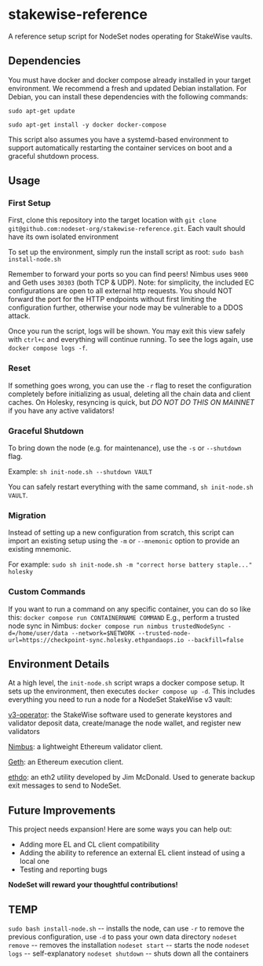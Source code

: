 # stakewise-reference

A reference setup script for NodeSet nodes operating for StakeWise vaults.

## Dependencies

You must have docker and docker compose already installed in your target environment. We recommend a fresh and updated Debian installation. For Debian, you can install these dependencies with the following commands:

`sudo apt-get update`

`sudo apt-get install -y docker docker-compose`

This script also assumes you have a systemd-based environment to support automatically restarting the container services on boot and a graceful shutdown process.

## Usage

### First Setup

First, clone this repository into the target location with `git clone git@github.com:nodeset-org/stakewise-reference.git`. Each vault should have its own isolated environment

To set up the environment, simply run the install script as root:
`sudo bash install-node.sh`

Remember to forward your ports so you can find peers! Nimbus uses `9000` and Geth uses `30303` (both TCP & UDP). Note: for simplicity, the included EC configurations are open to all external http requests. You should NOT forward the port for the HTTP endpoints without first limiting the configuration further, otherwise your node may be vulnerable to a DDOS attack.

Once you run the script, logs will be shown. You may exit this view safely with `ctrl+c` and everything will continue running. To see the logs again, use `docker compose logs -f`.

### Reset

If something goes wrong, you can use the `-r` flag to reset the configuration completely before initializing as usual, deleting all the chain data and client caches. On Holesky, resyncing is quick, but _DO NOT DO THIS ON MAINNET_ if you have any active validators!

### Graceful Shutdown

To bring down the node (e.g. for maintenance), use the `-s` or `--shutdown` flag. 

Example: `sh init-node.sh --shutdown VAULT`

You can safely restart everything with the same command, `sh init-node.sh VAULT`.

### Migration

Instead of setting up a new configuration from scratch, this script can import an existing setup using the `-m` or `--mnemonic` option to provide an existing mnemonic.

For example:
`sudo sh init-node.sh -m "correct horse battery staple..." holesky`

### Custom Commands

If you want to run a command on any specific container, you can do so like this:
`docker compose run CONTAINERNAME COMMAND`
E.g., perform a trusted node sync in Nimbus: `docker compose run nimbus trustedNodeSync -d=/home/user/data --network=$NETWORK --trusted-node-url=https://checkpoint-sync.holesky.ethpandaops.io --backfill=false`

## Environment Details

At a high level, the `init-node.sh` script wraps a docker compose setup. It sets up the environment, then executes `docker compose up -d`. This includes everything you need to run a node for a NodeSet StakeWise v3 vault:

[v3-operator](https://github.com/stakewise/v3-operator): the StakeWise software used to generate keystores and validator deposit data, create/manage the node wallet, and register new validators

[Nimbus](https://nimbus.guide/): a lightweight Ethereum validator client.

[Geth](https://geth.ethereum.org/docs): an Ethereum execution client.

[ethdo](https://github.com/wealdtech/ethdo): an eth2 utility developed by Jim McDonald. Used to generate backup exit messages to send to NodeSet.

## Future Improvements

This project needs expansion! Here are some ways you can help out:

- Adding more EL and CL client compatibility
- Adding the ability to reference an external EL client instead of using a local one
- Testing and reporting bugs

**NodeSet will reward your thoughtful contributions!**





## TEMP

`sudo bash install-node.sh` -- installs the node, can use `-r` to remove the previous configuration, use `-d` to pass your own data directory
`nodeset remove` -- removes the installation
`nodeset start` -- starts the node
`nodeset logs` -- self-explanatory
`nodeset shutdown` -- shuts down all the containers